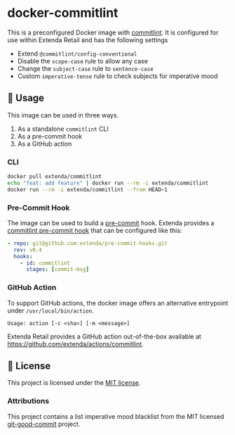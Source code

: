 # docker-commitlint

This is a preconfigured Docker image with [commitlint](https://commitlint.js.org).
It is configured for use within Extenda Retail and has the following settings

  * Extend `@commitlint/config-conventional`
  * Disable the `scope-case` rule to allow any case
  * Change the `subject-case` rule to `sentence-case`
  * Custom `imperative-tense` rule to check subjects for imperative mood

## :rocket: Usage

This image can be used in three ways.

  1. As a standalone `commitlint` CLI
  1. As a pre-commit hook
  2. As a GitHub action

### CLI

```bash
docker pull extenda/commitlint
echo "feat: add feature" | docker run --rm -i extenda/commitlint
docker run --rm -i extenda/commitlint --from HEAD~1
```

### Pre-Commit Hook

The image can be used to build a [pre-commit](https://pre-commit.com) hook. Extenda provides a [commitlint pre-commit hook](https://github.com/extenda/pre-commit-hooks) that can be configured like this:

```yaml
- repo: git@github.com:extenda/pre-commit-hooks.git
  rev: v0.4
  hooks:
    - id: commitlint
      stages: [commit-msg]
```

### GitHub Action

To support GitHub actions, the docker image offers an alternative entrypoint under `/usr/local/bin/action`.

```
Usage: action [-c <sha>] [-m <message>]
```

Extenda Retail provides a GitHub action out-of-the-box available
 at https://github.com/extenda/actions/commitlint.

## :page_with_curl: License

This project is licensed under the [MIT license](./LICENSE).

### Attributions

This project contains a list imperative mood blacklist from the MIT licensed [git-good-commit](https://github.com/tommarshall/git-good-commit) project.
